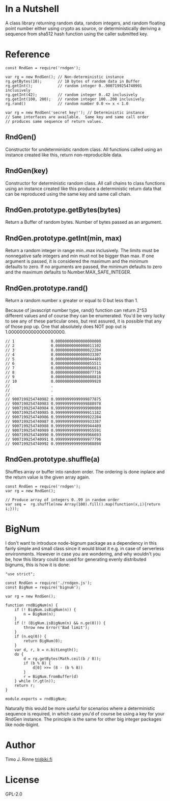 In a Nutshell
=============

A class library returning random data, random integers, and random
floating point number either using crypto as source, or
deterministically deriving a sequence from sha512 hash function using
the caller submitted key.

Reference
=========

```
const RndGen = require('rndgen');

var rg = new RndGen(); // Non-deterministic instance
rg.getBytes(10);       // 10 bytes of random data in Buffer
rg.getInt();           // random integer 0..9007199254740991 inclusively
rg.getInt(42);         // random integer 0..42 inclusively
rg.getInt(100, 200);   // random integer 100..200 inclusively
rg.rand()              // random number 0.0 <= x < 1.0

var rg = new RndGen('secret key!'); // Deterministic instance
// Same interfaces are available.  Same key and same call order
// produces same sequence of return values.
```

RndGen()
--------

Constructor for undeterministic random class. All functions called
using an instance created like this, return non-reproducible data.

RndGen(key)
-----------

Constructor for deterministic random class. All call chains to class
functions using an instance created like this produce a deterministic
return data that can be reproduced using the same key and same call
chain.

RndGen.prototype.getBytes(bytes)
--------------------------------

Return a Buffer of random bytes. Number of bytes passed as an
argument.


RndGen.prototype.getInt(min, max)
---------------------------------

Return a random integer in range min..max inclusively. The limits must
be nonnegative safe integers and min must not be bigger than max. If
one argument is passed, it is considered the maximum and the minimum
defaults to zero. If no arguments are passed, the minimum defaults to
zero and the maximum defaults to Number.MAX_SAFE_INTEGER.

RndGen.prototype.rand()
-----------------------

Return a random number x greater or equal to 0 but less than 1.

Because of javascript number type, rand() function can return 2^53
different values and of course they can be enumerated. You'd be
very lucky to see any of these particular ones, but rest assured,
it is possible that any of those pop up. One that absolutely does
NOT pop out is 1.00000000000000000000.

```
// 1                0.00000000000000000000
// 2                0.00000000000000011102
// 3                0.00000000000000022204
// 4                0.00000000000000033307
// 5                0.00000000000000044409
// 6                0.00000000000000055511
// 7                0.00000000000000066613
// 8                0.00000000000000077716
// 9                0.00000000000000088818
// 10               0.00000000000000099920
//                  .
//                  .
//                  .
// 9007199254740982 0.99999999999999877875
// 9007199254740983 0.99999999999999888978
// 9007199254740984 0.99999999999999900080
// 9007199254740985 0.99999999999999911182
// 9007199254740986 0.99999999999999922284
// 9007199254740987 0.99999999999999933387
// 9007199254740988 0.99999999999999944489
// 9007199254740989 0.99999999999999955591
// 9007199254740990 0.99999999999999966693
// 9007199254740991 0.99999999999999977796
// 9007199254740992 0.99999999999999988898
```

RndGen.prototype.shuffle(a)
---------------------------

Shuffles array or buffer into random order. The ordering is done
inplace and the return value is the given array again.

```
const RndGen = require('rndgen');
var rg = new RndGen();

// Produce array of integers 0..99 in random order
var seq =  rg.shuffle(new Array(100).fill().map(function(x,i){return i;}));
```

BigNum
======

I don't want to introduce node-bignum package as a dependency in this
fairly simple and small class since it would bloat it e.g. in case of
serverless environments. However in case you are wondering, and why
wouldn't you be, how this library could be used for generating evenly
distributed bignums, this is how it is done:

```
"use strict";

const RndGen = require('./rndgen.js');
const BigNum = require('bignum');

var rg = new RndGen();

function rndBigNum(n) {
    if (! BigNum.isBigNum(n)) {
        n = BigNum(n);
    }
    if (! (BigNum.isBigNum(n) && n.ge(0))) {
        throw new Error('Bad limit');
    }
    if (n.eq(0)) {
        return BigNum(0);
    }
    var d, r, b = n.bitLength();
    do {
        d = rg.getBytes(Math.ceil(b / 8));
        if (b % 8) {
            d[0] >>= (8 - (b % 8))
        }
        r = BigNum.fromBuffer(d)
    } while (r.gt(n));
    return r;
}

module.exports = rndBigNum;
```

Naturally this would be more useful for scenarios where a
deterministic sequence is required, in which case you'd of course be
using a key for your RndGen instance. The principle is the same for
other big integer packages like node-bigint.


Author
======

Timo J. Rinne <tri@iki.fi>


License
=======

GPL-2.0
